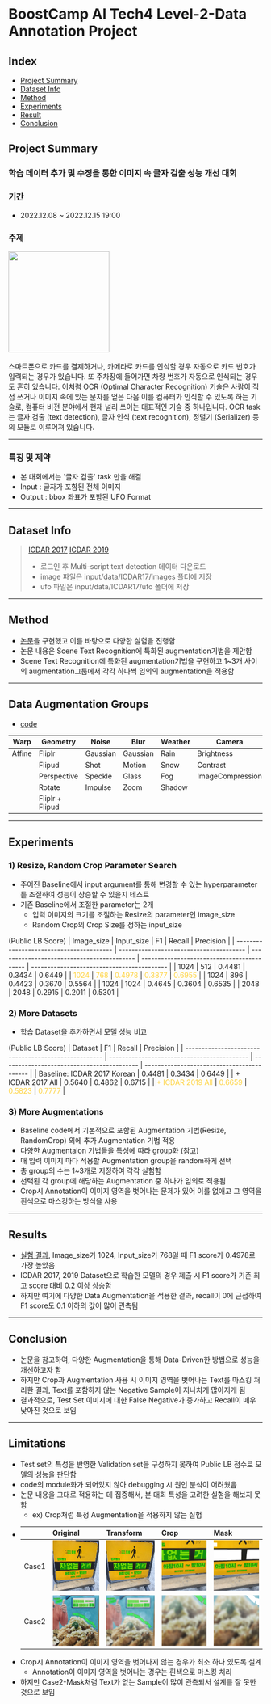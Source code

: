 # BoostCamp AI Tech4 Level-2-Data Annotation Project
## Index
* [Project Summary](#project-summary)
* [Dataset Info](#project-summary)
* [Method](#method)
* [Experiments](#experiments)
* [Result](#result)
* [Conclusion](#Conclusion)

## Project Summary

### 학습 데이터 추가 및 수정을 통한 이미지 속 글자 검출 성능 개선 대회
### 기간
- 2022.12.08 ~ 2022.12.15 19:00

### 주제
<img src="https://user-images.githubusercontent.com/83155350/208000638-2462376c-74ff-47ce-9519-735a7df5d49d.png" width="200" height="200"/>

스마트폰으로 카드를 결제하거나, 카메라로 카드를 인식할 경우 자동으로 카드 번호가 입력되는 경우가 있습니다. 또 주차장에 들어가면 차량 번호가 자동으로 인식되는 경우도 흔히 있습니다. 이처럼 OCR (Optimal Character Recognition) 기술은 사람이 직접 쓰거나 이미지 속에 있는 문자를 얻은 다음 이를 컴퓨터가 인식할 수 있도록 하는 기술로, 컴퓨터 비전 분야에서 현재 널리 쓰이는 대표적인 기술 중 하나입니다.
OCR task는 글자 검출 (text detection), 글자 인식 (text recognition), 정렬기 (Serializer) 등의 모듈로 이루어져 있습니다.

---
### 특징 및 제약

- 본 대회에서는 '글자 검출' task 만을 해결
- Input : 글자가 포함된 전체 이미지
- Output : bbox 좌표가 포함된 UFO Format

---

## Dataset Info

> [ICDAR 2017](https://rrc.cvc.uab.es/?ch=8)
> [ICDAR 2019](https://rrc.cvc.uab.es/?ch=15)
> - 로그인 후 Multi-script text detection 데이터 다운로드
> - image 파일은 input/data/ICDAR17/images 폴더에 저장
> - ufo 파일은 input/data/ICDAR17/ufo 폴더에 저장

---

## Method

- [논문](https://arxiv.org/pdf/2108.06949.pdf)을 구현했고 이를 바탕으로 다양한 실험을 진행함
- 논문 내용은 Scene Text Recognition에 특화된 augmentation기법을 제안함
- Scene Text Recognition에 특화된 augmentation기법을 구현하고 1~3개 사이의 augmentation그룹에서 각각 하나씩 임의의 augmentation을 적용함

---

## Data Augmentation Groups

- [code](https://github.com/boostcampaitech4lv23cv1/level2_dataannotation_cv-level2-cv-06/blob/main/custom_augment.py)

| Warp   | Geometry        | Noise    | Blur     | Weather | Camera           | Process     |
| ------ | --------------- | -------- | -------- | ------- | ---------------- | ----------- |
| Affine | Fliplr          | Gaussian | Gaussian | Rain    | Brightness       | Posterize   |
|        | Flipud          | Shot     | Motion   | Snow    | Contrast         | Solarize    |
|        | Perspective     | Speckle  | Glass    | Fog     | ImageCompression | InvertImg   |
|        | Rotate          | Impulse  | Zoom     | Shadow  |                  | Equalize    |
|        | Fliplr + Flipud |          |          |         |                  | ColorJitter |

---

## Experiments
### 1) Resize, Random Crop Parameter Search
- 주어진 Baseline에서 input argument를 통해 변경할 수 있는 hyperparameter를 조절하여 성능이 상승할 수 있을지 테스트
- 기존 Baseline에서 조절한 parameter는 2개
  - 입력 이미지의 크기를 조절하는 Resize의 parameter인 image_size
  - Random Crop의 Crop Size를 정하는 input_size

(Public LB Score)
| Image_size                               | Input_size                              | F1                                         | Recall                                     | Precision                                  |
| ---------------------------------------- | --------------------------------------- | ------------------------------------------ | ------------------------------------------ | ------------------------------------------ |
| 1024                                     | 512                                     | 0.4481                                     | 0.3434                                     | 0.6449                                     |
| <span style="color: #ffd33d">1024</span> | <span style="color: #ffd33d">768</span> | <span style="color: #ffd33d">0.4978</span> | <span style="color: #ffd33d">0.3877</span> | <span style="color: #ffd33d">0.6955</span> |
| 1024                                     | 896                                     | 0.4423                                     | 0.3670                                     | 0.5564                                     |
| 1024                                     | 1024                                    | 0.4645                                     | 0.3604                                     | 0.6535                                     |
| 2048                                     | 2048                                    | 0.2915                                     | 0.2011                                     | 0.5301                                     |



### 2) More Datasets
- 학습 Dataset을 추가하면서 모델 성능 비교

(Public LB Score)
| Dataset                                              | F1                                          | Recall                                     | Precision                                  |
| ---------------------------------------------------- | ------------------------------------------- | ------------------------------------------ | ------------------------------------------ |
| Baseline: ICDAR 2017 Korean                          | 0.4481                                      | 0.3434                                     | 0.6449                                     |
| + ICDAR 2017 All                                     | 0.5640                                      | 0.4862                                     | 0.6715                                     |
| <span style="color: #ffd33d">+ ICDAR 2019 All</span> | <span style="color: #ffd33d"> 0.6659</span> | <span style="color: #ffd33d">0.5823</span> | <span style="color: #ffd33d">0.7777</span> |

### 3) More Augmentations
- Baseline code에서 기본적으로 포함된 Augmentation 기법(Resize, RandomCrop) 외에 추가 Augmentation 기법 적용
- 다양한 Augmentaion 기법들을 특성에 따라 group화 ([참고](#data-augmentation-groups))
- 매 입력 이미지 마다 적용할 Augmentation group을 random하게 선택
- 총 group의 수는 1~3개로 지정하여 각각 실험함
- 선택된 각 group에 해당하는 Augmentation 중 하나가 임의로 적용됨
- Crop시 Annotation이 이미지 영역을 벗어나는 문제가 있어 이를 없애고 그 영역을 흰색으로 마스킹하는 방식을 사용

---

## Results

* [실험 결과](#1-resize-random-crop-parameter-search), Image_size가 1024, Input_size가 768일 때 F1 score가 0.4978로 가장 높았음
* ICDAR 2017, 2019 Dataset으로 학습한 모델의 경우 제출 시 F1 score가 기존 최고 score 대비 0.2 이상 상승함
* 하지만 여기에 다양한 Data Augmentation을 적용한 결과, recall이 0에 근접하여 F1 score도 0.1 이하의 값이 많이 관측됨

---

## Conclusion
- 논문을 참고하여, 다양한 Augmentation을 통해 Data-Driven한 방법으로 성능을 개선하고자 함
- 하지만 Crop과 Augmentation 사용 시 이미지 영역을 벗어나는 Text를 마스킹 처리한 결과, Text를 포함하지 않는 Negative Sample이 지나치게 많아지게 됨
- 결과적으로, Test Set 이미지에 대한 False Negative가 증가하고 Recall이 매우 낮아진 것으로 보임

---

## Limitations
- Test set의 특성을 반영한 Validation set을 구성하지 못하여 Public LB 점수로 모델의 성능을 판단함
- code의 module화가 되어있지 않아 debugging 시 원인 분석이 어려웠음
- 논문 내용을 그대로 적용하는 데 집중해서, 본 대회 특성을 고려한 실험을 해보지 못함
  - ex) Crop처럼 특정 Augmentation을 적용하지 않는 실험
-
  |       | Original                                              | Transform                                          | Crop                                                | Mask                                                |
  | ----- | ----------------------------------------------------- | -------------------------------------------------- | --------------------------------------------------- | --------------------------------------------------- |
  | Case1 | <img src="img/origin1.png" width="100" height="100"/> | <img src="img/aug1.png" width="100" height="100"/> | <img src="img/crop1.png" width="100" height="100"/> | <img src="img/mask1.png" width="100" height="100"/> |
  | Case2 | <img src="img/origin2.png" width="100" height="100"/> | <img src="img/aug2.png" width="100" height="100"/> | <img src="img/crop2.png" width="100" height="100"/> | <img src="img/mask2.png" width="100" height="100"/> |
- Crop시 Annotation이 이미지 영역을 벗어나지 않는 경우가 최소 하나 있도록 설계
   - Annotation이 이미지 영역을 벗어나는 경우는 흰색으로 마스킹 처리
- 하지만 Case2-Mask처럼 Text가 없는 Sample이 많이 관측되서 설계를 잘 못한 것으로 보임


